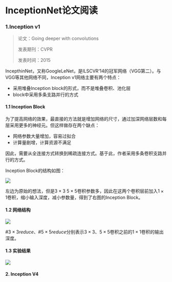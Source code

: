 # InceptionNet论文阅读

### 1.Inception v1

>论文：Going deeper with convolutions
>
>发表期刊：CVPR
>
>发表时间：2015

IncepthinNet，又称GoogleLeNet，是ILSCVR‘14的冠军网络（VGG第二）。与VGG等其他网络不同，Inception v1网络主要有两个特点：

* 采用堆叠Inception block的形式，而不是堆叠卷积、池化层
* block中采用多条支路并行的方式

#### 1.1 Inception Block

为了提高网络的效果，最直接的方法就是增加网络的尺寸，通过加深网络层数和每层采用更多的神经元。但这样做存在两个缺点：

* 网络参数大量增加，容易过拟合
* 计算量剧增，计算资源不满足

因此，需要从全连接方式转换到稀疏连接方式。基于此，作者采用多条卷积支路并行的方式。

Inception Block的结构如图：

![](F:\NoteBook\.gitbook\assets\Inceptionnet_v1_inception_block.png)

左边为原始的想法，但是$3 \times 3$ $5\times5$卷积参数多，因此在这两个卷积层前加入$1 \times 1$卷积，缩小输入深度，减小参数量，得到了右图的Inception Block。

#### 1.2 网络结构

![](F:\NoteBook\.gitbook\assets\Inceptionnet_v1_architecture.png)

$\#3 \times 3 reduce$、$\# 5 \times 5reduce$分别表示$3 \times 3$、$5 \times 5$卷积之前的$1 \times 1$卷积的输出深度。

#### 1.3 实验结果

![](F:\NoteBook\.gitbook\assets\Inceptionnet_v1_result.png)

#### 2. Inception V4

